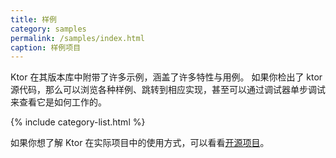 ```yaml
---
title: 样例
category: samples
permalink: /samples/index.html
caption: 样例项目
---
```


Ktor 在其版本库中附带了许多示例，涵盖了许多特性与用例。
如果你检出了 ktor 源代码，那么可以浏览各种样例、跳转到相应实现，甚至<!--
-->可以通过调试器单步调试来查看它是如何工作的。

{% include category-list.html %}

如果你想了解 Ktor 在实际项目中的使用方式，可以看看[开源项目](open-source)。
